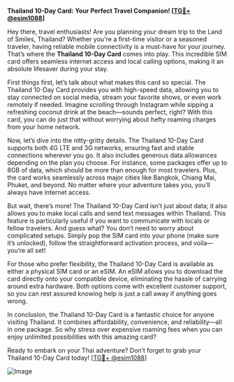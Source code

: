 **Thailand 10-Day Card: Your Perfect Travel Companion! [[TG💪+ @esim1088](https://t.me/s/esim1088)]**

Hey there, travel enthusiasts! Are you planning your dream trip to the Land of Smiles, Thailand? Whether you're a first-time visitor or a seasoned traveler, having reliable mobile connectivity is a must-have for your journey. That’s where the **Thailand 10-Day Card** comes into play. This incredible SIM card offers seamless internet access and local calling options, making it an absolute lifesaver during your stay.

First things first, let’s talk about what makes this card so special. The Thailand 10-Day Card provides you with high-speed data, allowing you to stay connected on social media, stream your favorite shows, or even work remotely if needed. Imagine scrolling through Instagram while sipping a refreshing coconut drink at the beach—sounds perfect, right? With this card, you can do just that without worrying about hefty roaming charges from your home network.

Now, let’s dive into the nitty-gritty details. The Thailand 10-Day Card supports both 4G LTE and 3G networks, ensuring fast and stable connections wherever you go. It also includes generous data allowances depending on the plan you choose. For instance, some packages offer up to 8GB of data, which should be more than enough for most travelers. Plus, the card works seamlessly across major cities like Bangkok, Chiang Mai, Phuket, and beyond. No matter where your adventure takes you, you’ll always have internet access.

But wait, there’s more! The Thailand 10-Day Card isn’t just about data; it also allows you to make local calls and send text messages within Thailand. This feature is particularly useful if you want to communicate with locals or fellow travelers. And guess what? You don’t need to worry about complicated setups. Simply pop the SIM card into your phone (make sure it’s unlocked), follow the straightforward activation process, and voila—you’re all set!

For those who prefer flexibility, the Thailand 10-Day Card is available as either a physical SIM card or an eSIM. An eSIM allows you to download the card directly onto your compatible device, eliminating the hassle of carrying around extra hardware. Both options come with excellent customer support, so you can rest assured knowing help is just a call away if anything goes wrong.

In conclusion, the Thailand 10-Day Card is a fantastic choice for anyone visiting Thailand. It combines affordability, convenience, and reliability—all in one package. So why stress over expensive roaming fees when you can enjoy unlimited possibilities with this amazing card?

Ready to embark on your Thai adventure? Don’t forget to grab your Thailand 10-Day Card today! [[TG💪+ @esim1088](https://t.me/s/esim1088)]  

![Image](https://i.postimg.cc/Y0z9fWf4/image.png)